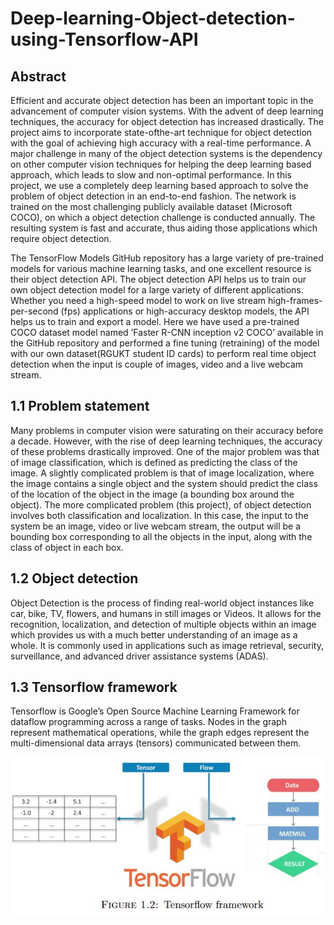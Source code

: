 # Deep-learning-Object-detection-using-Tensorflow-API
## Abstract
Efficient and accurate object detection has been an important topic in the advancement of computer vision systems. With the advent of deep learning techniques, the accuracy for object detection has increased drastically. The project aims to incorporate state-ofthe-art technique for object detection with the goal of achieving high accuracy with a real-time performance. A major challenge in many of the object detection systems is the dependency on other computer vision techniques for helping the deep learning based approach, which leads to slow and non-optimal performance. In this project, we use a completely deep learning based approach to solve the problem of object detection in an end-to-end fashion. The network is trained on the most challenging publicly available dataset (Microsoft COCO), on which a object detection challenge is conducted annually. The resulting system is fast and accurate, thus aiding those applications which require object detection.

The TensorFlow Models GitHub repository has a large variety of pre-trained models for various machine learning tasks, and one excellent resource is their object detection API. The object detection API helps us to train our own object detection model for a large variety of different applications. Whether you need a high-speed model to work on live stream high-frames-per-second (fps) applications or high-accuracy desktop models, the API helps us to train and export a model. Here we have used a pre-trained COCO dataset model named ’Faster R-CNN inception v2 COCO’ available in the GitHub repository and performed a fine tuning (retraining) of the model with our own dataset(RGUKT student ID cards) to perform real time object detection when the input is couple of images, video and a live webcam stream.
## 1.1 Problem statement
Many problems in computer vision were saturating on their accuracy before a decade. However, with the rise of deep learning techniques, the accuracy of these problems drastically improved. One of the major problem was that of image classification, which is defined as predicting the class of the image. A slightly complicated problem is that of image localization, where the image contains a single object and the system should predict the class of the location of the object in the image (a bounding box around the object). The more complicated problem (this project), of object detection involves both classification and localization. In this case, the input to the system be an image, video or live webcam stream, the output will be a bounding box corresponding to all the objects in the input, along with the class of object in each box.
## 1.2 Object detection
Object Detection is the process of finding real-world object instances like car, bike, TV, flowers, and humans in still images or Videos. It allows for the recognition, localization, and detection of multiple objects within an image which provides us with a much better understanding of an image as a whole. It is commonly used in applications such as image retrieval, security, surveillance, and advanced driver assistance systems (ADAS).
## 1.3 Tensorflow framework
Tensorflow is Google’s Open Source Machine Learning Framework for dataflow programming across a range of tasks. Nodes in the graph represent mathematical operations, while the graph edges represent the multi-dimensional data arrays (tensors) communicated between them.
<p align="center">
  <img src="doc/pictf.jpg">
</p>


